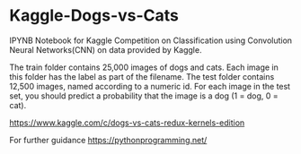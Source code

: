 # Kaggle-Dogs-vs-Cats

IPYNB Notebook for Kaggle Competition on Classification using Convolution Neural Networks(CNN) on data provided by Kaggle.

The train folder contains 25,000 images of dogs and cats. Each image in this folder has the label as part of the filename.
The test folder contains 12,500 images, named according to a numeric id. For each image in the test set, you should predict 
a probability that the image is a dog (1 = dog, 0 = cat).

https://www.kaggle.com/c/dogs-vs-cats-redux-kernels-edition

For further guidance https://pythonprogramming.net/
